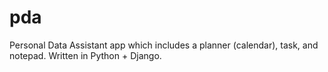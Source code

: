 pda
===

Personal Data Assistant app which includes a planner (calendar), task, and notepad. Written in Python + Django.
